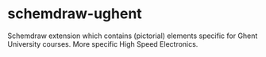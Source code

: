 # schemdraw-ughent
Schemdraw extension which contains (pictorial) elements specific for Ghent University courses. More specific High Speed Electronics.
